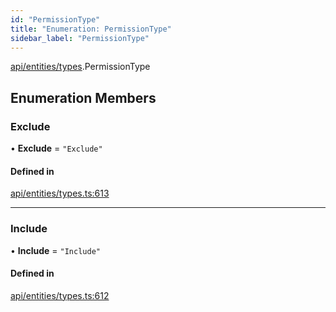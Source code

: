 ```yaml
---
id: "PermissionType"
title: "Enumeration: PermissionType"
sidebar_label: "PermissionType"
---
```


[api/entities/types](../../../../../modules/API/Entities/Types/Types.md).PermissionType

## Enumeration Members

### Exclude

• **Exclude** = ``"Exclude"``

#### Defined in

[api/entities/types.ts:613](https://github.com/PolymeshAssociation/polymesh-sdk/blob/8a9e72221/src/api/entities/types.ts#L613)

___

### Include

• **Include** = ``"Include"``

#### Defined in

[api/entities/types.ts:612](https://github.com/PolymeshAssociation/polymesh-sdk/blob/8a9e72221/src/api/entities/types.ts#L612)

